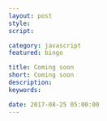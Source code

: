```yaml
---
layout: post
style:
script:

category: javascript
featured: bingo

title: Coming soon
short: Coming soon
description:
keywords:

date: 2017-08-25 05:00:00
---
```

